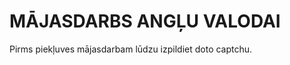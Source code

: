 <!DOCTYPE html>
<html>
<body>
<h1>MĀJASDARBS ANGĻU VALODAI</h1>
<p>Pirms piekļuves mājasdarbam lūdzu izpildiet doto captchu.</p>
  
</body>
</html>
